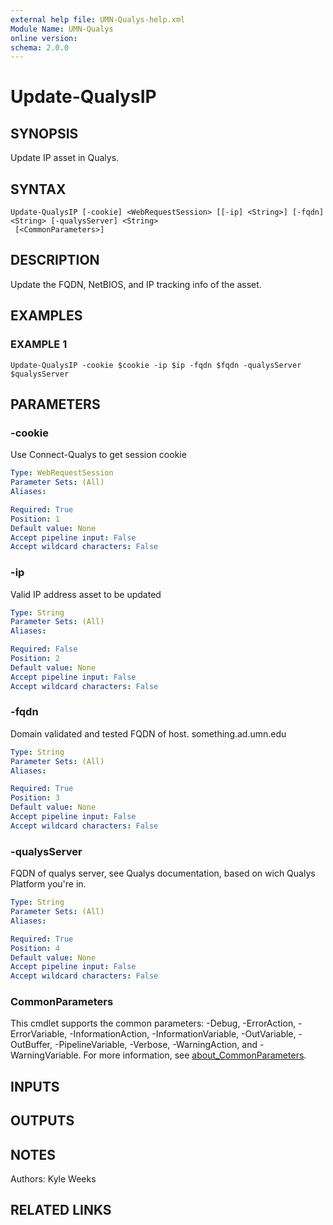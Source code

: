 ```yaml
---
external help file: UMN-Qualys-help.xml
Module Name: UMN-Qualys
online version:
schema: 2.0.0
---
```


# Update-QualysIP

## SYNOPSIS
Update IP asset in Qualys.

## SYNTAX

```
Update-QualysIP [-cookie] <WebRequestSession> [[-ip] <String>] [-fqdn] <String> [-qualysServer] <String>
 [<CommonParameters>]
```

## DESCRIPTION
Update the FQDN, NetBIOS, and IP tracking info of the asset.

## EXAMPLES

### EXAMPLE 1
```
Update-QualysIP -cookie $cookie -ip $ip -fqdn $fqdn -qualysServer $qualysServer
```

## PARAMETERS

### -cookie
Use Connect-Qualys to get session cookie

```yaml
Type: WebRequestSession
Parameter Sets: (All)
Aliases:

Required: True
Position: 1
Default value: None
Accept pipeline input: False
Accept wildcard characters: False
```

### -ip
Valid IP address asset to be updated

```yaml
Type: String
Parameter Sets: (All)
Aliases:

Required: False
Position: 2
Default value: None
Accept pipeline input: False
Accept wildcard characters: False
```

### -fqdn
Domain validated and tested FQDN of host.
something.ad.umn.edu

```yaml
Type: String
Parameter Sets: (All)
Aliases:

Required: True
Position: 3
Default value: None
Accept pipeline input: False
Accept wildcard characters: False
```

### -qualysServer
FQDN of qualys server, see Qualys documentation, based on wich Qualys Platform you're in.

```yaml
Type: String
Parameter Sets: (All)
Aliases:

Required: True
Position: 4
Default value: None
Accept pipeline input: False
Accept wildcard characters: False
```

### CommonParameters
This cmdlet supports the common parameters: -Debug, -ErrorAction, -ErrorVariable, -InformationAction, -InformationVariable, -OutVariable, -OutBuffer, -PipelineVariable, -Verbose, -WarningAction, and -WarningVariable. For more information, see [about_CommonParameters](http://go.microsoft.com/fwlink/?LinkID=113216).

## INPUTS

## OUTPUTS

## NOTES
Authors: Kyle Weeks

## RELATED LINKS

